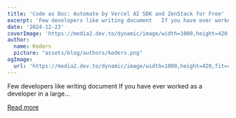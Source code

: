 ```yaml
---
title: 'Code as Doc: Automate by Vercel AI SDK and ZenStack for Free'
excerpt: 'Few developers like writing document   If you have ever worked as a developer in a large...'
date: '2024-12-23'
coverImage: 'https://media2.dev.to/dynamic/image/width=1000,height=420,fit=cover,gravity=auto,format=auto/https%3A%2F%2Fdev-to-uploads.s3.amazonaws.com%2Fuploads%2Farticles%2Fo3fy5xhtkawdu81ec3cj.jpg'
author:
  name: Koders
  picture: "assets/blog/authors/koders.png"
ogImage:
  url: 'https://media2.dev.to/dynamic/image/width=1000,height=420,fit=cover,gravity=auto,format=auto/https%3A%2F%2Fdev-to-uploads.s3.amazonaws.com%2Fuploads%2Farticles%2Fo3fy5xhtkawdu81ec3cj.jpg'
---
```


Few developers like writing document   If you have ever worked as a developer in a large...

[Read more](https://dev.to/zenstack/code-as-doc-automate-by-vercel-ai-sdk-and-zenstack-for-free-1ch4)
